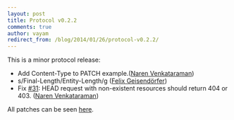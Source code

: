 ```yaml
---
layout: post
title: Protocol v0.2.2
comments: true
author: vayam
redirect_from: /blog/2014/01/26/protocol-v0.2.2/
---
```


This is a minor protocol release:

<!--more-->

* Add Content-Type to PATCH example.([Naren Venkataraman](https://github.com/vayam))
* s/Final-Length/Entity-Length/g ([Felix Geisendörfer](https://github.com/felixge))
* Fix [#31](https://github.com/tus/tus-resumable-upload-protocol/pull/32):
  HEAD request with non-existent resources should return 404 or 403. ([Naren Venkataraman](https://github.com/vayam))

All patches can be seen [here](https://github.com/tus/tus-resumable-upload-protocol/compare/v0.2.1...v0.2.2).
